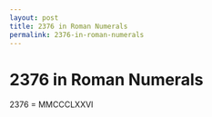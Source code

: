 ```yaml
---
layout: post
title: 2376 in Roman Numerals
permalink: 2376-in-roman-numerals
---
```


# 2376 in Roman Numerals

2376 = MMCCCLXXVI
